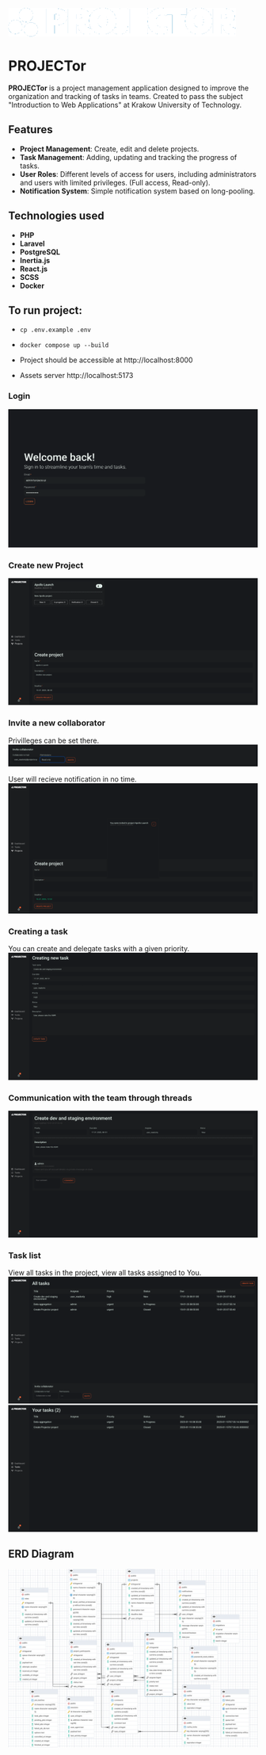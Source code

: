 ![Logo](./readme/projector.png)

# PROJECTor

**PROJECTor** is a project management application designed to improve the organization and tracking of tasks in teams.  Created to pass the subject "Introduction to Web Applications" at Krakow University of Technology.

## Features

- **Project Management**: Create, edit and delete projects.
- **Task Management**: Adding, updating and tracking the progress of tasks.
- **User Roles**: Different levels of access for users, including administrators and users with limited privileges. (Full access, Read-only).
- **Notification System**: Simple notification system based on long-pooling.

## Technologies used
- **PHP**
- **Laravel**
- **PostgreSQL**
- **Inertia.js**
- **React.js**
- **SCSS**
- **Docker**

## To run project: 
- ```cp .env.example .env```
- ```docker compose up --build```

- Project should be accessible at http://localhost:8000
- Assets server http://localhost:5173

### Login
![Login user story](./readme/us_login.png)

### Create new Project
![Create project user story](./readme/create_project.png)

### Invite a new collaborator
Privilleges can be set there.
![Invite user story](./readme/invite_collaborator.png)

User will recieve notification in no time.
![Invite user story](./readme/invite_notification.png)

### Creating a task
You can create and delegate tasks with a given priority.
![Create task user story](./readme/create_task.png)

### Communication with the team through threads
![Comment task user story](./readme/threads.png)

### Task list
View all tasks in the project, view all tasks assigned to You.
![Tasks user story](./readme/task_list.png)
![Tasks user story](./readme/your_tasks.png)

## ERD Diagram
![ERD](./readme/erd.png)
